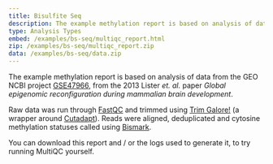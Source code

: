 ```yaml
---
title: Bisulfite Seq
description: The example methylation report is based on analysis of data from the GEO NCBI project GSE47966, from the 2013 Lister et. al. paper Global epigenomic reconfiguration during mammalian brain development.
type: Analysis Types
embed: /examples/bs-seq/multiqc_report.html
zip: /examples/bs-seq/multiqc_report.zip
data: /examples/bs-seq/data.zip
---
```

The example methylation report is based on analysis of data from the GEO NCBI project [GSE47966](http://www.ncbi.nlm.nih.gov/geo/query/acc.cgi?acc=GSE47966), from the 2013 Lister *et. al.* paper *Global epigenomic reconfiguration during mammalian brain development*.

Raw data was run through [FastQC](http://www.bioinformatics.babraham.ac.uk/projects/fastqc/) and trimmed using [Trim Galore!](http://www.bioinformatics.babraham.ac.uk/projects/trim_galore/) (a wrapper around [Cutadapt](https://github.com/marcelm/cutadapt)). Reads were aligned, deduplicated and cytosine methylation statuses called using [Bismark](http://www.bioinformatics.babraham.ac.uk/projects/bismark/).

You can download this report and / or the logs used to generate it, to try running MultiQC yourself.
